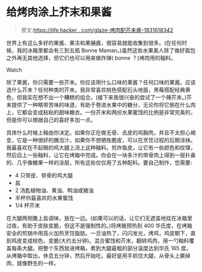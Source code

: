 # 给烤肉涂上芥末和果酱

> 原文:[https://life hacker . com/glaze-烤肉配芥末酱-1831618342](https://lifehacker.com/glaze-roasted-meats-with-mustard-and-jam-1831618342)

世界上有这么多好的果酱、果冻和果脯酱，很容易就能收集到很多。(在任何时候，我的冰箱里都会有三到五瓶 Bonne Maman。)虽然这些水果美人除了做好面包之外再无其他选择，但它们也可以用来做炸弹( *bonne* ？)烤肉用的釉料。

Watch

除了果酱，你只需要一些芥末。你应该用什么口味的果酱？任何口味的果酱。应该选什么芥末？任何种类的芥末。我非常喜欢桃色搭配石头地面，黑莓搭配经典黄色，但我实在想不出一个糟糕的组合。(接下来我很兴奋的尝试了一个辣芥末。)芥末提供了一种略带苦味的味道，有助于卷进水果中的糖分，无论你将它倒在什么肉上，它都会变成粘粘的甜味糖衣。一份芥末和两份水果蜜饯的比例是非常完美的，但是你可以根据自己的喜好多加一点。

具体什么时候上釉由你决定。如果你正在做无骨、去皮的鸡胸肉，并且不太担心褐变，它是一种很好的腌泡汁。如果你不想牺牲脆皮，可以在烹饪过程的后期涂抹。我最喜欢在不起眼的鸡大腿上浇上这种釉料。煎炸鱼皮，让它有一些颜色和纹理，然后舀上一些釉料，让它在烤箱中完成。你会在一块多汁的带骨肉上得到一层扑鼻的、几乎像糖果一样的涂层，所有这些仅仅用了五种配料。要自己制作，您需要:

*   4 只带皮、带骨的鸡大腿
*   盐
*   2 汤匙植物油、黄油、鸭油或猪油
*   半杯你最喜欢的水果蜜饯
*   1/4 杯芥末

在大腿两侧撒上盐调味，放在一边。(如果可以的话，让它们无遮盖地挂在冰箱里过夜，有助于皮肤变脆，但这不是强制性的。)将烤箱预热到 400 华氏度，在烤箱安全的煎锅中用高火加热烹饪脂肪。一旦油热了，闪闪发光，烤鸡，鸡皮朝下，直到鸡皮变成棕色，变脆(大约五分钟)。混合蜜饯和芥末，翻转鸡肉，用一勺釉料覆盖每条大腿。把整个东西放进烤箱，煮到大腿最粗的部分温度达到华氏 165 度。从烤箱中取出，休息五分钟，然后开始吃，最好是用手抓住大腿，从骨头上撕掉肉，就像野生的一样。
